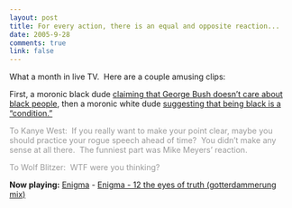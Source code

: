```yaml
--- 
layout: post
title: For every action, there is an equal and opposite reaction...
date: 2005-9-28
comments: true
link: false
---
```

<p>What a month in live TV.&nbsp; Here are a couple amusing clips:</p><p>First, a moronic black dude <a href="http://video.google.com/videoplay?docid=3729109273820296425&amp;q=kanye+west">claiming that George Bush doesn&rsquo;t care about black people</a>, then a moronic white dude&nbsp;<a href="http://newsbusters.org/media/2005-09-01-CNNTSRBlitzer.wmv">suggesting that being black is a &ldquo;condition.&rdquo;</a></p><p><font color="#9a9a9a">To Kanye West:&nbsp; If you really want to make your point clear, maybe you should practice your rogue speech ahead of time?&nbsp; You didn&rsquo;t make any sense at all there.&nbsp; The funniest part was Mike Meyers&rsquo; reaction.</font></p><p><font color="#9a9a9a">To Wolf Blitzer:&nbsp; WTF were you thinking?</font></p><p><strong>Now playing:</strong> <a href="http://phobos.apple.com/WebObjects/MZSearch.woa/wa/advancedSearchResults?artistTerm=Enigma">Enigma</a> - <a href="http://phobos.apple.com/WebObjects/MZSearch.woa/wa/advancedSearchResults?songTerm=Enigma - 12 the eyes of truth (gotterdammerung mix)&amp;artistTerm=Enigma">Enigma - 12 the eyes of truth (gotterdammerung mix)</a></p>
